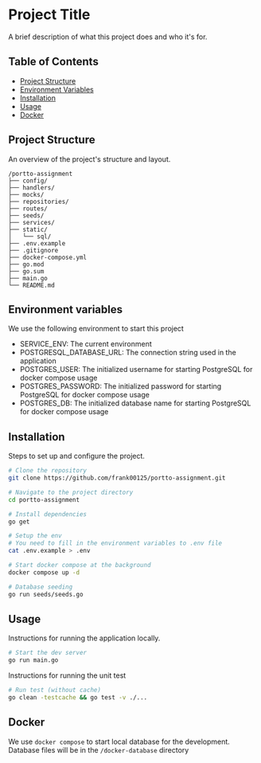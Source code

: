 # Project Title

A brief description of what this project does and who it's for.

## Table of Contents

- [Project Structure](#project-structure)
- [Environment Variables](#environment-variables)
- [Installation](#installation)
- [Usage](#usage)
- [Docker](#docker)

## Project Structure

An overview of the project's structure and layout.

```
/portto-assignment
├── config/
├── handlers/
├── mocks/
├── repositories/
├── routes/
├── seeds/
├── services/
├── static/
│   └── sql/
├── .env.example
├── .gitignore
├── docker-compose.yml
├── go.mod
├── go.sum
├── main.go
└── README.md
```

## Environment variables

We use the following environment to start this project

- SERVICE_ENV: The current environment
- POSTGRESQL_DATABASE_URL: The connection string used in the application
- POSTGRES_USER: The initialized username for starting PostgreSQL for docker compose usage
- POSTGRES_PASSWORD: The initialized password for starting PostgreSQL for docker compose usage
- POSTGRES_DB: The initialized database name for starting PostgreSQL for docker compose usage

## Installation

Steps to set up and configure the project.

```bash
# Clone the repository
git clone https://github.com/frank00125/portto-assignment.git

# Navigate to the project directory
cd portto-assignment

# Install dependencies
go get

# Setup the env
# You need to fill in the environment variables to .env file
cat .env.example > .env

# Start docker compose at the background
docker compose up -d

# Database seeding
go run seeds/seeds.go
```

## Usage

Instructions for running the application locally.

```bash
# Start the dev server
go run main.go
```

Instructions for running the unit test

```bash
# Run test (without cache)
go clean -testcache && go test -v ./...
```

## Docker

We use `docker compose` to start local database for the development. Database files will be in the `/docker-database` directory
